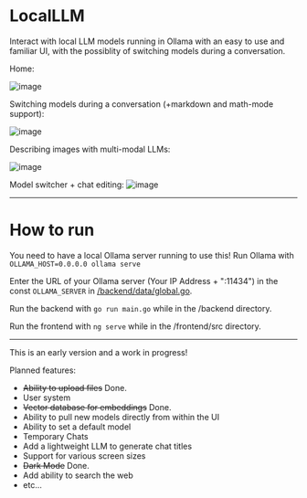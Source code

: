 # LocalLLM

Interact with local LLM models running in Ollama with an easy to use and familiar UI, with the possiblity of switching models during a conversation.

Home:

![image](https://github.com/user-attachments/assets/6ab1a08e-27b5-4012-91e3-955bf7901296)

Switching models during a conversation (+markdown and math-mode support):

![image](https://github.com/user-attachments/assets/a736590f-958f-4fd9-8ee2-61e3f926fbd5)

Describing images with multi-modal LLMs:

![image](https://github.com/user-attachments/assets/88b22eb0-4c8b-4642-97c0-95ec70c76869)

Model switcher + chat editing:
![image](https://github.com/user-attachments/assets/4a343d12-5d1e-49a5-99c6-89fed4c18899)





---

# How to run

You need to have a local Ollama server running to use this!
Run Ollama with ```OLLAMA_HOST=0.0.0.0 ollama serve```

Enter the URL of your Ollama server (Your IP Address + ":11434") in the const `OLLAMA_SERVER` in [/backend/data/global.go](https://github.com/dnvie/LocalLLM/blob/main/backend/data/global.go).

Run the backend with `go run main.go` while in the /backend directory.

Run the frontend with `ng serve` while in the /frontend/src directory.

-----------------------------------------------------------------------------------

This is an early version and a work in progress!

Planned features:
- ~~Ability to upload files~~ Done.
- User system
- ~~Vector database for embeddings~~ Done.
- Ability to pull new models directly from within the UI
- Ability to set a default model
- Temporary Chats
- Add a lightweight LLM to generate chat titles
- Support for various screen sizes
- ~~Dark Mode~~ Done.
- Add ability to search the web
- etc...
